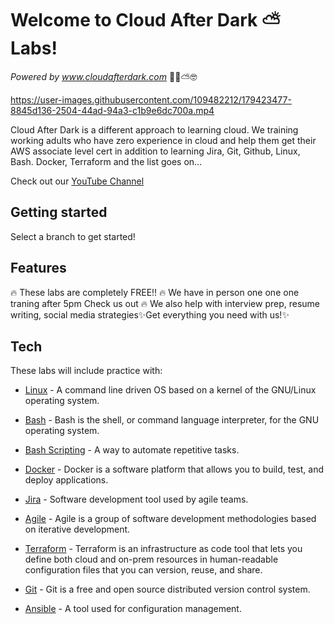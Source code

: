 # Welcome to Cloud After Dark ⛅️ Labs!
  _Powered by www.cloudafterdark.com_ 💪🏾⛅️🤓
 



https://user-images.githubusercontent.com/109482212/179423477-8845d136-2504-44ad-94a3-c1b9e6dc700a.mp4




Cloud After Dark is a different approach to learning cloud. We training working adults who have zero experience in cloud and help them get their AWS associate level cert in addition to learning Jira, Git, Github, Linux, Bash. Docker, Terraform and the list goes on...

Check out our [YouTube Channel]

## Getting started

Select a branch to get started!


## Features

🔥 These labs are completely FREE!!
🔥 We have in person one one one traning after 5pm Check us out
🔥 We also help with interview prep, resume writing, social media strategies✨Get everything you need with us!✨

## Tech

These labs will include practice with:

- [Linux] - A command line driven OS based on a kernel of the GNU/Linux operating system.
- [Bash] - Bash is the shell, or command language interpreter, for the GNU operating system.
- [Bash Scripting] - A way to automate repetitive tasks.
- [Docker] - Docker is a software platform that allows you to build, test, and deploy applications.
- [Jira] - Software development tool used by agile teams.
- [Agile] - Agile is a group of software development methodologies based on iterative development.
- [Terraform] - Terraform is an infrastructure as code tool that lets you define both cloud and on-prem resources in human-readable configuration files that you can version, reuse, and share.
- [Git] - Git is a free and open source distributed version control system.
- [Ansible] - A tool used for configuration management.


   [Linux]: <https://www.linux.com/what-is-linux/>
   [YouTube Channel]: <https://www.youtube.com/channel/UCk7AYjHeMbSR7XWm0Zcqxbg>
   [Bash]: <https://www.gnu.org/software/bash/manual/html_node/What-is-Bash_003f.html>
   [Bash Scripting]: <https://linuxconfig.org/bash-scripting-tutorial-for-beginners>
   [Docker]: <https://www.docker.com/>
   [Jira]: <https://www.atlassian.com/software/jira?&aceid=&adposition=&adgroup=56999361780&campaign=1439934479&creative=542638230149&device=c&keyword=jira&matchtype=e&network=g&placement=&ds_kids=p34164036185&ds_e=GOOGLE&ds_eid=700000001558501&ds_e1=GOOGLE&gclid=CjwKCAjw5s6WBhA4EiwACGncZSlXVtIWdFIyINFom0FmKyhlIzS-wbNebB0DtKn7Fk0Bqm8ajV59QxoCGKoQAvD_BwE&gclsrc=aw.ds>
   [Agile]: <https://www.atlassian.com/agile>
   [Terraform]: <https://www.terraform.io/intro>
   [Git]: <https://git-scm.com/>
   [Ansible]: <https://www.ansible.com/>

 
